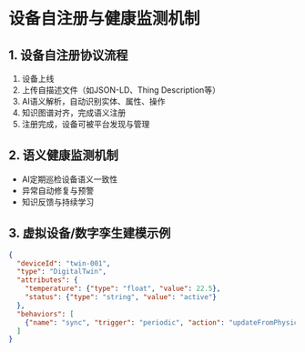 # 设备自注册与健康监测机制

## 1. 设备自注册协议流程

1. 设备上线
2. 上传自描述文件（如JSON-LD、Thing Description等）
3. AI语义解析，自动识别实体、属性、操作
4. 知识图谱对齐，完成语义注册
5. 注册完成，设备可被平台发现与管理

## 2. 语义健康监测机制

- AI定期巡检设备语义一致性
- 异常自动修复与预警
- 知识反馈与持续学习

## 3. 虚拟设备/数字孪生建模示例

```json
{
  "deviceId": "twin-001",
  "type": "DigitalTwin",
  "attributes": {
    "temperature": {"type": "float", "value": 22.5},
    "status": {"type": "string", "value": "active"}
  },
  "behaviors": [
    {"name": "sync", "trigger": "periodic", "action": "updateFromPhysical"}
  ]
}
``` 